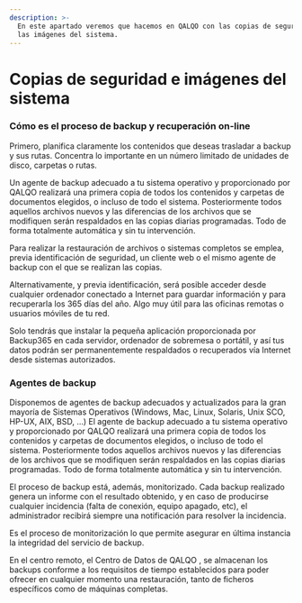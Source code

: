 ```yaml
---
description: >-
  En este apartado veremos que hacemos en QALQO con las copias de seguridad y
  las imágenes del sistema.
---
```


# Copias de seguridad e imágenes del sistema

### Cómo es el proceso de backup y recuperación on-line

Primero, planifica claramente los contenidos que deseas trasladar a backup y sus rutas. Concentra lo importante en un número limitado de unidades de disco, carpetas o rutas.  


Un agente de backup adecuado a tu sistema operativo y proporcionado por QALQO realizará una primera copia de todos los contenidos y carpetas de documentos elegidos, o incluso de todo el sistema.  Posteriormente todos aquellos archivos nuevos y las diferencias de los archivos que se modifiquen serán respaldados en las copias diarias programadas. Todo de forma totalmente automática y sin tu intervención.  
  
Para realizar la restauración de archivos o sistemas completos se emplea, previa identificación de seguridad, un cliente web o el mismo agente de backup con el que se realizan las copias.  
  
Alternativamente, y previa identificación, será posible acceder desde cualquier ordenador conectado a Internet para guardar información y para recuperarla los 365 días del año. Algo muy útil para las oficinas remotas o usuarios móviles de tu red.  
  
Solo tendrás que instalar la pequeña aplicación proporcionada por Backup365 en cada servidor, ordenador de sobremesa o portátil, y así tus datos podrán ser permanentemente respaldados o recuperados vía Internet desde sistemas autorizados. 

### Agentes de backup

Disponemos de agentes de backup adecuados y actualizados para la gran mayoría de Sistemas Operativos \(Windows, Mac, Linux, Solaris, Unix SCO, HP-UX, AIX, BSD, ...\) El agente de backup adecuado a tu sistema operativo y proporcionado por QALQO realizará una primera copia de todos los contenidos y carpetas de documentos elegidos, o incluso de todo el sistema.  Posteriormente todos aquellos archivos nuevos y las diferencias de los archivos que se modifiquen serán respaldados en las copias diarias programadas. Todo de forma totalmente automática y sin tu intervención.

El proceso de backup está, además, monitorizado. Cada backup realizado genera un informe con el resultado obtenido, y en caso de producirse cualquier incidencia \(falta de conexión, equipo apagado, etc\), el administrador recibirá siempre una notificación para resolver la incidencia.

Es el proceso de monitorización lo que permite asegurar en última instancia la integridad del servicio de backup.  
  
En el centro remoto, el Centro de Datos de QALQO  , se almacenan los backups conforme a los requisitos de tiempo establecidos para poder ofrecer en cualquier momento una restauración, tanto de ficheros específicos como de máquinas completas.



